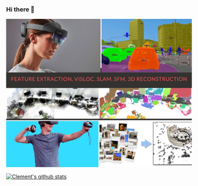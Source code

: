 ### Hi there 👋
[![Header](https://github.com/Tarekbouamer/Tarekbouamer/blob/main/wall.jpg "Header")](https://some-url.dev/)
<!--
**Tarekbouamer/Tarekbouamer** is a ✨ _special_ ✨ repository because its `README.md` (this file) appears on your GitHub profile.

Here are some ideas to get you started:

- 🔭 I’m currently working on ...
- 🌱 I’m currently learning ...
- 👯 I’m looking to collaborate on ...
- 🤔 I’m looking for help with ...
- 💬 Ask me about ...
- 📫 How to reach me: ...
- 😄 Pronouns: ...
- ⚡ Fun fact: ...
-->
[![Clement's github stats](https://github-readme-stats.vercel.app/api?username=Tarekbouamer)](https://github.com/anuraghazra/github-readme-stats)
